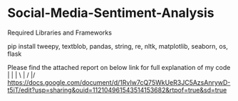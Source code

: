 # Social-Media-Sentiment-Analysis
Required Libraries and Frameworks

pip install tweepy, textblob, pandas, string, re, nltk, matplotlib, seaborn, os, flask


Please find the attached report on below link for full explanation of my code
                         |
                         |
                         |
                       \ | /
                        \|/
https://docs.google.com/document/d/1RvIw7cQ75WkUeR3JC5AzsAnrywD-t5iT/edit?usp=sharing&ouid=112104961543514153682&rtpof=true&sd=true
